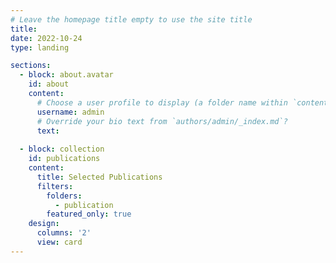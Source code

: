 ```yaml
---
# Leave the homepage title empty to use the site title
title:
date: 2022-10-24
type: landing

sections:
  - block: about.avatar
    id: about
    content:
      # Choose a user profile to display (a folder name within `content/authors/`)
      username: admin
      # Override your bio text from `authors/admin/_index.md`?
      text:     
      
  - block: collection
    id: publications
    content:
      title: Selected Publications
      filters:
        folders:
          - publication
        featured_only: true
    design:
      columns: '2'
      view: card
---
```

